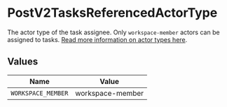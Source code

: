 # PostV2TasksReferencedActorType

The actor type of the task assignee. Only `workspace-member` actors can be assigned to tasks. [Read more information on actor types here](/docs/actors).


## Values

| Name               | Value              |
| ------------------ | ------------------ |
| `WORKSPACE_MEMBER` | workspace-member   |